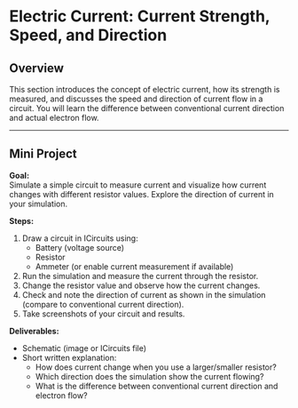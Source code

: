 # Electric Current: Current Strength, Speed, and Direction

## Overview

This section introduces the concept of electric current, how its strength is measured, and discusses the speed and direction of current flow in a circuit. You will learn the difference between conventional current direction and actual electron flow.

---

## Mini Project

**Goal:**  
Simulate a simple circuit to measure current and visualize how current changes with different resistor values. Explore the direction of current in your simulation.

**Steps:**

1. Draw a circuit in ICircuits using:
    - Battery (voltage source)
    - Resistor
    - Ammeter (or enable current measurement if available)
2. Run the simulation and measure the current through the resistor.
3. Change the resistor value and observe how the current changes.
4. Check and note the direction of current as shown in the simulation (compare to conventional current direction).
5. Take screenshots of your circuit and results.

**Deliverables:**
- Schematic (image or ICircuits file)
- Short written explanation:
    - How does current change when you use a larger/smaller resistor?
    - Which direction does the simulation show the current flowing?
    - What is the difference between conventional current direction and electron flow?